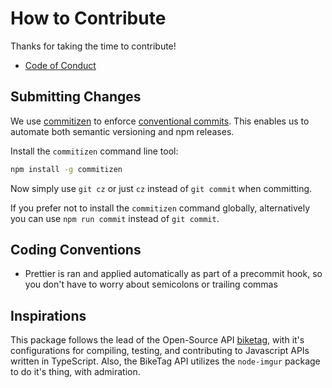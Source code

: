 # How to Contribute

Thanks for taking the time to contribute!

- [Code of Conduct][code of conduct]


## Submitting Changes

We use [commitizen][commitizen] to enforce [conventional commits][conventional commits]. This enables us to automate both semantic versioning and npm releases.

Install the `commitizen` command line tool:

```bash
npm install -g commitizen
```

Now simply use `git cz` or just `cz` instead of `git commit` when committing.

If you prefer not to install the `commitizen` command globally, alternatively you can use `npm run commit` instead of `git commit`.

## Coding Conventions

- Prettier is ran and applied automatically as part of a precommit hook, so you don't have to worry about semicolons or trailing commas

## Inspirations

This package follows the lead of the Open-Source API [biketag][biketag], with it's configurations for compiling, testing, and contributing to Javascript APIs written in TypeScript. Also, the BikeTag API utilizes the `node-imgur` package to do it's thing, with admiration.

[commitizen]: https://github.com/commitizen/cz-cli
[conventional commits]: https://www.conventionalcommits.org/
[code of conduct]: code_of_conduct.md
[biketag]: https://github.com/kneucker/biketag
